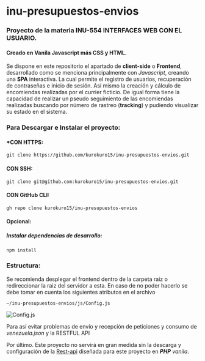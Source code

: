 # inu-presupuestos-envios

### Proyecto de la materia INU-554 INTERFACES WEB CON EL USUARIO. 
#### Creado en Vanila Javascript más CSS y HTML. 

Se dispone en este repositorio el apartado de **client-side** o **Frontend**, desarrollado como se menciona principalmente con _Javascript_, creando una **SPA** interactiva.
La cual permite el registro de usuarios, recuperación de contraseñas e inicio de sesión. Así mismo la creación y cálculo de encomiendas realizadas por el currier ficticio.
De igual forma tiene la capacidad de realizar un pseudo seguimiento de las encomiendas realizadas buscando por número de rastreo (**tracking**) y pudiendo visualizar su estado en el sistema.



###  Para Descargar e Instalar el proyecto: 
#### *CON HTTPS:
~~~~
git clone https://github.com/kurokuro15/inu-presupuestos-envios.git
~~~~
#### CON SSH:
~~~~
git clone git@github.com:kurokuro15/inu-presupuestos-envios.git
~~~~
#### CON GitHub CLI:
~~~~
gh repo clone kurokuro15/inu-presupuestos-envios
~~~~
#### Opcional:
##### Instalar dependencias de desarrollo:
~~~~
npm install
~~~~

### Estructura:
Se recomienda desplegar el frontend dentro de la carpeta raiz o redireccionar la raiz del servidor a esta. En caso de no poder hacerlo se debe tomar en cuenta los siguientes atributos en el archivo 
~~~~
~/inu-presupuestos-envios/js/Config.js
~~~~
![Config.js](https://i.ibb.co/8g80jx6/image.png)

Para así evitar problemas de envío y recepción de peticiones y consumo de _venezuela.json_ y la RESTFUL API 

Por último. Este proyecto no servirá en gran medida sin la descarga y configuración de la [Rest-api](https://github.com/kurokuro15/api-rest) diseñada para este proyecto en _**PHP** vanila_. 
